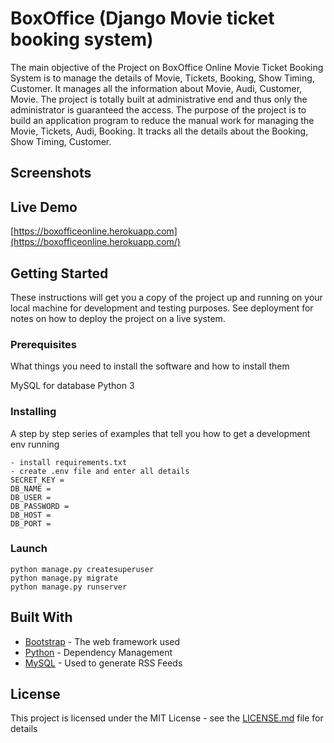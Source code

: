 # BoxOffice (Django Movie ticket booking system)

The main objective of the Project on BoxOffice Online Movie Ticket Booking System is to manage the details of
Movie, Tickets, Booking, Show Timing, Customer. It manages all the information about Movie, Audi,
Customer, Movie. The project is totally built at administrative end and thus only the administrator is
guaranteed the access. The purpose of the project is to build an application program to reduce the manual
work for managing the Movie, Tickets, Audi, Booking. It tracks all the details about the Booking, Show
Timing, Customer.

## Screenshots 

## Live Demo
[https://boxofficeonline.herokuapp.com](https://boxofficeonline.herokuapp.com/)

## Getting Started

These instructions will get you a copy of the project up and running on your local machine for development and testing purposes. See deployment for notes on how to deploy the project on a live system.

### Prerequisites

What things you need to install the software and how to install them

MySQL for database
Python 3

### Installing
A step by step series of examples that tell you how to get a development env running

    - install requirements.txt
    - create .env file and enter all details
    SECRET_KEY = 
    DB_NAME = 
    DB_USER = 
    DB_PASSWORD = 
    DB_HOST = 
    DB_PORT =

### Launch
    python manage.py createsuperuser
    python manage.py migrate
    python manage.py runserver
       

## Built With

* [Bootstrap](http://www.dropwizard.io/1.0.2/docs/) - The web framework used
* [Python](https://maven.apache.org/) - Dependency Management
* [MySQL](https://rometools.github.io/rome/) - Used to generate RSS Feeds

## License

This project is licensed under the MIT License - see the [LICENSE.md](LICENSE.md) file for details

